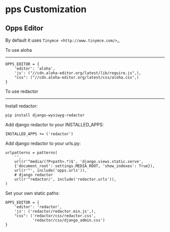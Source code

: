 pps Customization
==================

Opps Editor
-----------

By default it uses `Tinymce <http://www.tinymce.com/>`_

To use aloha
************

    OPPS_EDITOR = {
        'editor': 'aloha',
        'js': ("//cdn.aloha-editor.org/latest/lib/require.js",),
        "css": ("//cdn.aloha-editor.org/latest/css/aloha.css",)
    }


To use redactor
***************

Install redactor:

    pip install django-wysiwyg-redactor

Add django redactor to your INSTALLED_APPS:

    INSTALLED_APPS += ('redactor')

Add django redactor to your urls.py:

    
    urlpatterns = patterns(
        '',
        url(r'^media/(?P<path>.*)$', 'django.views.static.serve',
        {'document_root': settings.MEDIA_ROOT, 'show_indexes': True}),
        url(r'^', include('opps.urls')),
        # django redactor
        url(r'^redactor/', include('redactor.urls')),
    )

Set your own static paths:


    OPPS_EDITOR = {
        'editor': 'redactor',
        'js': ('redactor/redactor.min.js',),
        "css": ('redactor/css/redactor.css',
                'redactor/css/django_admin.css')
    }


